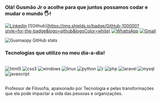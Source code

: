 ### Olá! Gusmão Jr o acolhe para que juntos possamos codar e mudar o mundo 🖐️!

[![Linkedin](https://img.shields.io/badge/LinkedIn-0077B5?style=for-the-badge&logo=linkedin&logoColor=white)](https://www.linkedin.com/in/celso-gusmao-215a8a113/)
[![Github][(https://img.shields.io/badge/GitHub-100000?style=for-the-badge&logo=github&logoColor=white)](https://github.com/gusmaopy}&theme=blue-green)
[![WhattsApp](https://img.shields.io/badge/WhatsApp-25D366?style=for-the-badge&logo=whatsapp&logoColor=white)]()
[![Gmail](https://img.shields.io/badge/Gmail-D14836?style=for-the-badge&logo=gmail&logoColor=white)]()

![Gusmaopy GitHub stats](https://github-readme-stats.vercel.app/api?username=gusmaopy&show_icons=true&theme=radical)

### Tecnologias que utilizo no meu dia-a-dia!

<div style="display:inline_block"><br/>
    <img algn="center"alt=html5 src="https://img.shields.io/badge/HTML5-E34F26?style=for-the-badge&logo=html5&logoColor=white">
    <img algn="center"alt=css3 src="https://img.shields.io/badge/CSS3-1572B6?style=for-the-badge&logo=css3&logoColor=white">
    <img algn="center"alt=windows src="https://img.shields.io/badge/Windows-0078D6?style=for-the-badge&logo=windows&logoColor=white">
    <img algn="center"alt=linux src="https://img.shields.io/badge/Ubuntu-E95420?style=for-the-badge&logo=ubuntu&logoColor=white">
    <img algn="center"alt=python src="https://img.shields.io/badge/Python-14354C?style=for-the-badge&logo=python&logoColor=white">
    <img algn="center"alt=r src="https://img.shields.io/badge/R-276DC3?style=for-the-badge&logo=r&logoColor=white">
    <img algn="center"alt=php src="https://img.shields.io/badge/PHP-777BB4?style=for-the-badge&logo=php&logoColor=white">
    <img algn="center"alt=laravel src="https://img.shields.io/badge/Laravel-FF2D20?style=for-the-badge&logo=laravel&logoColor=white">
    <img algn="center"alt=mysql src="https://img.shields.io/badge/MySQL-00000F?style=for-the-badge&logo=mysql&logoColor=white">
    <img algn="center"alt=javascript src="https://img.shields.io/badge/JavaScript-F7DF1E?style=for-the-badge&logo=javascript&logoColor=black">
</div><br/>

Professor de Filosofia, apaixonado por Tecnologia e pelas transformações que ela pode impactar a vida das pessoas e organizações.

